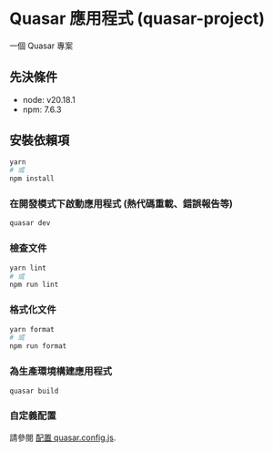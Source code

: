 # Quasar 應用程式 (quasar-project)

一個 Quasar 專案

## 先決條件
* node: v20.18.1
* npm: 7.6.3

## 安裝依賴項
```bash
yarn
# 或
npm install
```

### 在開發模式下啟動應用程式 (熱代碼重載、錯誤報告等)
```bash
quasar dev
```

### 檢查文件
```bash
yarn lint
# 或
npm run lint
```

### 格式化文件
```bash
yarn format
# 或
npm run format
```

### 為生產環境構建應用程式
```bash
quasar build
```

### 自定義配置
請參閱 [配置 quasar.config.js](https://v2.quasar.dev/quasar-cli-vite/quasar-config-js).
